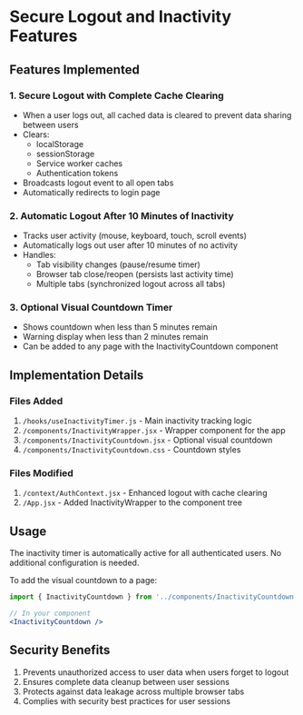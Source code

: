 # Secure Logout and Inactivity Features

## Features Implemented

### 1. Secure Logout with Complete Cache Clearing
- When a user logs out, all cached data is cleared to prevent data sharing between users
- Clears:
  - localStorage
  - sessionStorage
  - Service worker caches
  - Authentication tokens
- Broadcasts logout event to all open tabs
- Automatically redirects to login page

### 2. Automatic Logout After 10 Minutes of Inactivity
- Tracks user activity (mouse, keyboard, touch, scroll events)
- Automatically logs out user after 10 minutes of no activity
- Handles:
  - Tab visibility changes (pause/resume timer)
  - Browser tab close/reopen (persists last activity time)
  - Multiple tabs (synchronized logout across all tabs)

### 3. Optional Visual Countdown Timer
- Shows countdown when less than 5 minutes remain
- Warning display when less than 2 minutes remain
- Can be added to any page with the InactivityCountdown component

## Implementation Details

### Files Added
1. `/hooks/useInactivityTimer.js` - Main inactivity tracking logic
2. `/components/InactivityWrapper.jsx` - Wrapper component for the app
3. `/components/InactivityCountdown.jsx` - Optional visual countdown
4. `/components/InactivityCountdown.css` - Countdown styles

### Files Modified
1. `/context/AuthContext.jsx` - Enhanced logout with cache clearing
2. `/App.jsx` - Added InactivityWrapper to the component tree

## Usage

The inactivity timer is automatically active for all authenticated users. No additional configuration is needed.

To add the visual countdown to a page:
```jsx
import { InactivityCountdown } from '../components/InactivityCountdown';

// In your component
<InactivityCountdown />
```

## Security Benefits
1. Prevents unauthorized access to user data when users forget to logout
2. Ensures complete data cleanup between user sessions
3. Protects against data leakage across multiple browser tabs
4. Complies with security best practices for user sessions